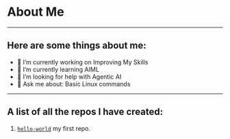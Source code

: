 # About Me

---

## Here are some things about me:

- 🔭 I’m currently working on Improving My Skills
- 🌱 I’m currently learning AIML
- 🤔 I’m looking for help with Agentic AI
- 💬 Ask me about: Basic Linux commands
<!-- - 📱 How to reach me: Just Don't
 💀 I just used Brainfuck to print Hello World -->

---

## A list of all the repos I have created:

1. [`hello-world`](https://github.com/Axmc5069/hello-world) my first repo.
